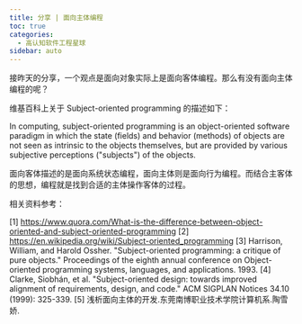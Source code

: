 ```yaml
---
title: 分享 | 面向主体编程
toc: true
categories: 
  - 高认知软件工程星球
sidebar: auto
---
```


接昨天的分享，一个观点是面向对象实际上是面向客体编程。那么有没有面向主体编程的呢？

维基百科上关于 Subject-oriented programming 的描述如下：

In computing, subject-oriented programming is an object-oriented software paradigm in which the state (fields) and behavior (methods) of objects are not seen as intrinsic to the objects themselves, but are provided by various subjective perceptions ("subjects") of the objects. 

面向客体描述的是面向系统状态编程，面向主体则是面向行为编程。而结合主客体的思想，编程就是找到合适的主体操作客体的过程。

相关资料参考：

[1] https://www.quora.com/What-is-the-difference-between-object-oriented-and-subject-oriented-programming
[2] https://en.wikipedia.org/wiki/Subject-oriented_programming
[3] Harrison, William, and Harold Ossher. "Subject-oriented programming: a critique of pure objects." Proceedings of the eighth annual conference on Object-oriented programming systems, languages, and applications. 1993.
[4] Clarke, Siobhán, et al. "Subject-oriented design: towards improved alignment of requirements, design, and code." ACM SIGPLAN Notices 34.10 (1999): 325-339.
[5] 浅析面向主体的开发.东莞南博职业技术学院计算机系.陶雪娇.
